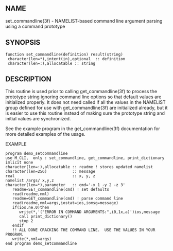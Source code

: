 ## NAME

   set_commandline(3f) - NAMELIST-based command line argument parsing using a command prototype

## SYNOPSIS

    function set_commandline(definition) result(string)
     character(len=*),intent(in),optional  :: definition
     character(len=:),allocatable :: string

## DESCRIPTION

This routine is used prior to calling get_commandline(3f) to process
the prototype string ignoring command line options so that default
values are initialized properly. It does not need called if all the
values in the NAMELIST group defined for use with get_commandline(3f)
are initialized already, but it is easier to use this routine instead
of making sure the prototype string and initial values are synchronized.

See the example program in the get_commandline(3f) documentation for
more detailed examples of the usage.

EXAMPLE

    program demo_setcommandline
    use M_CLI,  only : set_commandline, get_commandline, print_dictionary
    imlicit none
    character(len=:),allocatable :: readme ! stores updated namelist
    character(len=256)           :: message
    real                         :: x, y, z
    namelist /args/ x,y,z
    character(len=*),parameter   :: cmd='-x 1 -y 2 -z 3'
       readme=SET_commandline(cmd) ! set defaults
       read(readme,nml)
       readme=GET_commandline(cmd) ! parse command line
       read(readme,nml=args,iostat=ios,iomsg=message)
       if(ios.ne.0)then
          write(*,'("ERROR IN COMMAND ARGUMENTS:",i0,1x,a)')ios,message
          call print_dictionary()
          stop 2
       endif
       !! ALL DONE CRACKING THE COMMAND LINE.  USE THE VALUES IN YOUR PROGRAM.
       write(*,nml=args)
    end program demo_setcommandline
